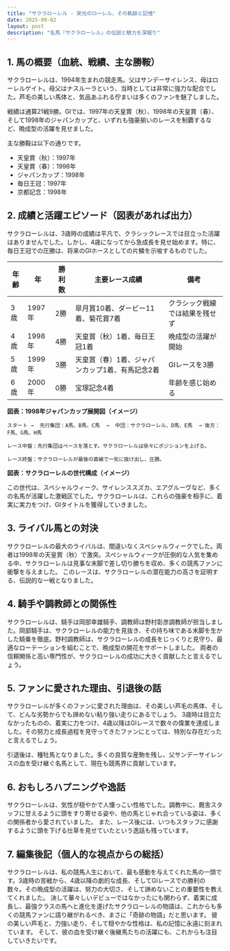 ```yaml
---
title: "サクラローレル - 栄光のローレル、その軌跡と記憶"
date: 2025-09-02
layout: post
description: "名馬『サクラローレル』の伝説と魅力を深堀り"
---
```


## 1. 馬の概要（血統、戦績、主な勝鞍）

サクラローレルは、1994年生まれの競走馬。父はサンデーサイレンス、母はローレルゲイト。母父はナスルーラという、当時としては非常に強力な配合でした。芦毛の美しい馬体と、気品あふれる佇まいは多くのファンを魅了しました。

戦績は通算21戦9勝。GIでは、1997年の天皇賞（秋）、1998年の天皇賞（春）、そして1998年のジャパンカップと、いずれも強豪揃いのレースを制覇するなど、晩成型の活躍を見せました。

主な勝鞍は以下の通りです。

* 天皇賞（秋）：1997年
* 天皇賞（春）：1998年
* ジャパンカップ：1998年
* 毎日王冠：1997年
* 京都記念：1998年


## 2. 成績と活躍エピソード（図表があれば出力）

サクラローレルは、3歳時の成績は平凡で、クラシックレースでは目立った活躍はありませんでした。しかし、4歳になってから急成長を見せ始めます。特に、毎日王冠での圧勝は、将来のGIホースとしての片鱗を示唆するものでした。

| 年齢 | 年 | 勝利数 | 主要レース成績 | 備考 |
|---|---|---|---|---|
| 3歳 | 1997年 | 2勝 | 皐月賞10着、ダービー11着、菊花賞7着 | クラシック戦線では結果を残せず |
| 4歳 | 1998年 | 4勝 | 天皇賞（秋）1着、毎日王冠1着 | 晩成型の活躍が開始 |
| 5歳 | 1999年 | 3勝 | 天皇賞（春）1着、ジャパンカップ1着、有馬記念2着 | GIレースを3勝 |
| 6歳 | 2000年 | 0勝 | 宝塚記念4着 | 年齢を感じ始める |


**図表：1998年ジャパンカップ展開図（イメージ）**

```
スタート →  先行集団：A馬、B馬、C馬  →  中団：サクラローレル、D馬、E馬  → 後方：F馬、G馬、H馬

レース中盤：先行集団はペースを落とす。サクラローレルは徐々にポジションを上げる。

レース終盤：サクラローレルが最後の直線で一気に抜け出し、圧勝。
```

**図表：サクラローレルの世代構成（イメージ）**

この世代は、スペシャルウィーク、サイレンススズカ、エアグルーヴなど、多くの名馬が活躍した激戦区でした。サクラローレルは、これらの強豪を相手に、着実に実力をつけ、GIタイトルを獲得していきました。


## 3. ライバル馬との対決

サクラローレルの最大のライバルは、間違いなくスペシャルウィークでした。両者は1998年の天皇賞（秋）で激突。スペシャルウィークが圧倒的な人気を集める中、サクラローレルは見事な末脚で差し切り勝ちを収め、多くの競馬ファンに衝撃を与えました。  このレースは、サクラローレルの潜在能力の高さを証明する、伝説的な一戦となりました。


## 4. 騎手や調教師との関係性

サクラローレルは、騎手は岡部幸雄騎手、調教師は野村彰彦調教師が担当しました。岡部騎手は、サクラローレルの能力を見抜き、その持ち味である末脚を生かした騎乗を徹底。野村調教師は、サクラローレルの成長をじっくりと見守り、最適なローテーションを組むことで、晩成型の開花をサポートしました。  両者の信頼関係と高い専門性が、サクラローレルの成功に大きく貢献したと言えるでしょう。


## 5. ファンに愛された理由、引退後の話

サクラローレルが多くのファンに愛された理由は、その美しい芦毛の馬体、そして、どんな劣勢からでも諦めない粘り強い走りにあるでしょう。  3歳時は目立たなかったものの、着実に力をつけ、4歳以降はGIレースで数々の偉業を達成しました。その努力と成長過程を見守ってきたファンにとっては、特別な存在だったと言えるでしょう。

引退後は、種牡馬となりました。多くの良質な産駒を残し、父サンデーサイレンスの血を受け継ぐ名馬として、現在も競馬界に貢献しています。


## 6. おもしろハプニングや逸話

サクラローレルは、気性が穏やかで人懐っこい性格でした。調教中に、厩舎スタッフに甘えるように頭をすり寄せる姿や、他の馬とじゃれ合っている姿は、多くの関係者から愛されていました。  また、レース後には、いつもスタッフに感謝するように頭を下げる仕草を見せていたという逸話も残っています。


## 7. 編集後記（個人的な視点からの総括）

サクラローレルは、私の競馬人生において、最も感動を与えてくれた馬の一頭です。3歳時の苦戦から、4歳以降の劇的な成長、そしてGIレースでの勝利の数々。その晩成型の活躍は、努力の大切さ、そして諦めないことの重要性を教えてくれました。  決して華々しいデビューではなかったにも関わらず、着実に成長し、最強クラスの馬へと進化を遂げたサクラローレルの物語は、これからも多くの競馬ファンに語り継がれるべき、まさに「奇跡の物語」だと思います。  彼の美しい芦毛と、力強い走り、そして穏やかな性格は、私の記憶に永遠に刻まれています。  そして、彼の血を受け継ぐ後継馬たちの活躍にも、これからも注目していきたいです。
